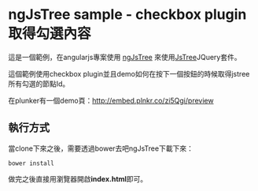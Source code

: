 # ngJsTree sample - checkbox plugin 取得勾選內容

這是一個範例，在angularjs專案使用
[ngJsTree](https://github.com/ezraroi/ngJsTree)
來使用[JsTree](https://www.jstree.com/)JQuery套件。

這個範例使用checkbox plugin並且demo如何在按下一個按鈕的時候取得jstree
所有勾選的節點Id。

在plunker有一個demo頁：<http://embed.plnkr.co/zi5Qgi/preview>

## 執行方式

當clone下來之後，需要透過bower去吧ngJsTree下載下來：

`bower install`

做完之後直接用瀏覽器開啟**index.html**即可。
